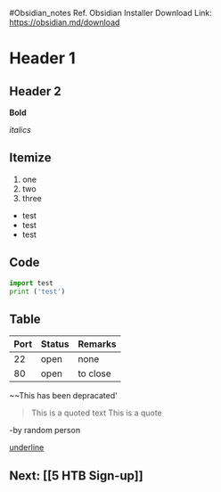 #Obsidian_notes
Ref. Obsidian Installer Download Link: https://obsidian.md/download

# Header 1 

## Header 2

**Bold**

*italics*

Itemize 
--
1. one
2. two
3. three

- test
- test
- test


Code
--
```python 
import test 
print ('test')
```



Table
--

|Port|Status|Remarks|
|---|---|---|
|22|open|none|
|80| open|to close


~~This has been depracated'

> This is a quoted text
> This is a quote

\-by random person

<u>underline</u>


## Next: [[5 HTB Sign-up]]